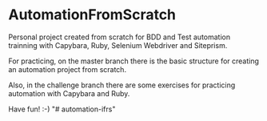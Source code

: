 # AutomationFromScratch
Personal project created from scratch for BDD and Test automation trainning with Capybara, Ruby, Selenium Webdriver and Siteprism.

For practicing, on the master branch there is the basic structure for creating an automation project from scratch.

Also, in the challenge branch there are some exercises for practicing automation with Capybara and Ruby.

Have fun! :-)
"# automation-ifrs" 
